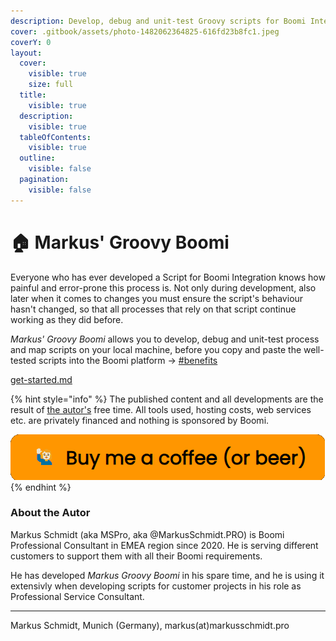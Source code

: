 ```yaml
---
description: Develop, debug and unit-test Groovy scripts for Boomi Integration
cover: .gitbook/assets/photo-1482062364825-616fd23b8fc1.jpeg
coverY: 0
layout:
  cover:
    visible: true
    size: full
  title:
    visible: true
  description:
    visible: true
  tableOfContents:
    visible: true
  outline:
    visible: false
  pagination:
    visible: false
---
```


# 🏠 Markus' Groovy Boomi

Everyone who has ever developed a Script for Boomi Integration knows how painful and error-prone this process is. Not only during development, also later when it comes to changes you must ensure the script's behaviour hasn't changed, so that all processes that rely on that script continue working as they did before.

_Markus' Groovy Boomi_ allows you to develop, debug and unit-test process and map scripts on your local machine, before you copy and paste the well-tested scripts into the Boomi platform -> [#benefits](readme/overview.md)

[get-started.md](readme/get-started.md "mention")

{% hint style="info" %}
The published content and all developments are the result of [the autor's](./#about-the-autor) free time. All tools used, hosting costs, web services etc. are privately financed and nothing is sponsored by Boomi.

[![](.gitbook/assets/buyMeACoffee.png)](https://www.buymeacoffee.com/mspro)
{% endhint %}

### About the Autor

Markus Schmidt (aka MSPro, aka @MarkusSchmidt.PRO) is Boomi Professional Consultant in EMEA region since 2020. He is serving different customers to support them with all their Boomi requirements.

He has developed _Markus Groovy Boomi_ in his spare time, and he is using it extensivly when developing scripts for customer projects in his role as Professional Service Consultant.

***

Markus Schmidt, Munich (Germany), markus(at)markusschmidt.pro
